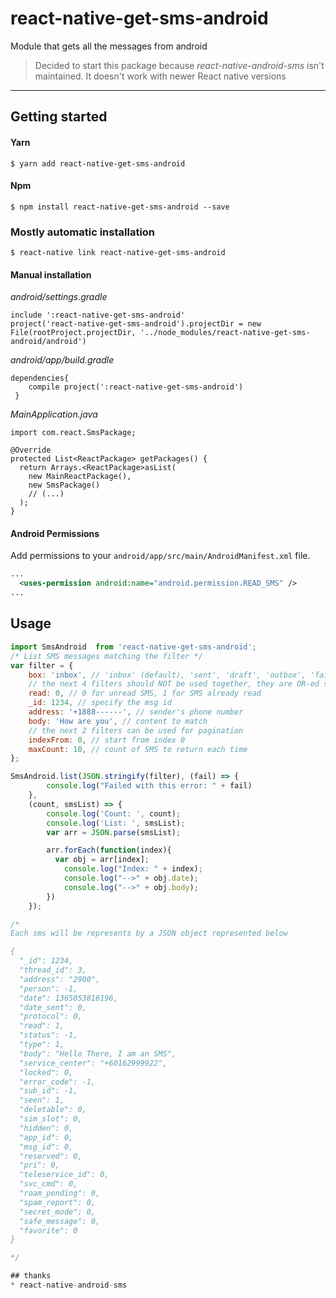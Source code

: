 
# react-native-get-sms-android

Module that gets all the messages from android

> Decided to start this package because *react-native-android-sms* isn't maintained. It doesn't work with newer React native versions
----

## Getting started

#### Yarn

`$ yarn add react-native-get-sms-android`

#### Npm

`$ npm install react-native-get-sms-android --save`

### Mostly automatic installation

`$ react-native link react-native-get-sms-android`

#### Manual installation
*android/settings.gradle*
    
    include ':react-native-get-sms-android'
    project('react-native-get-sms-android').projectDir = new File(rootProject.projectDir, '../node_modules/react-native-get-sms-android/android')

*android/app/build.gradle*
       
    dependencies{
        compile project(':react-native-get-sms-android')
     }

*MainApplication.java*

    import com.react.SmsPackage;
    
    @Override
    protected List<ReactPackage> getPackages() {
      return Arrays.<ReactPackage>asList(
        new MainReactPackage(),
        new SmsPackage()
        // (...)
      );
    }

#### Android Permissions
Add permissions to your `android/app/src/main/AndroidManifest.xml` file.

```xml
...
  <uses-permission android:name="android.permission.READ_SMS" />
...
```




## Usage
```javascript
import SmsAndroid  from 'react-native-get-sms-android';
/* List SMS messages matching the filter */
var filter = {
    box: 'inbox', // 'inbox' (default), 'sent', 'draft', 'outbox', 'failed', 'queued', and '' for all
    // the next 4 filters should NOT be used together, they are OR-ed so pick one
    read: 0, // 0 for unread SMS, 1 for SMS already read
    _id: 1234, // specify the msg id
    address: '+1888------', // sender's phone number
    body: 'How are you', // content to match
    // the next 2 filters can be used for pagination
    indexFrom: 0, // start from index 0
    maxCount: 10, // count of SMS to return each time
};

SmsAndroid.list(JSON.stringify(filter), (fail) => {
        console.log("Failed with this error: " + fail)
    },
    (count, smsList) => {
        console.log('Count: ', count);
        console.log('List: ', smsList);
        var arr = JSON.parse(smsList);

        arr.forEach(function(index){
          var obj = arr[index];
            console.log("Index: " + index);
            console.log("-->" + obj.date);
            console.log("-->" + obj.body);
        })
    });

/* 
Each sms will be represents by a JSON object represented below

{
  "_id": 1234,
  "thread_id": 3,
  "address": "2900",
  "person": -1,
  "date": 1365053816196,
  "date_sent": 0,
  "protocol": 0,
  "read": 1,
  "status": -1,
  "type": 1,
  "body": "Hello There, I am an SMS",
  "service_center": "+60162999922",
  "locked": 0,
  "error_code": -1,
  "sub_id": -1,
  "seen": 1,
  "deletable": 0,
  "sim_slot": 0,
  "hidden": 0,
  "app_id": 0,
  "msg_id": 0,
  "reserved": 0,
  "pri": 0,
  "teleservice_id": 0,
  "svc_cmd": 0,
  "roam_pending": 0,
  "spam_report": 0,
  "secret_mode": 0,
  "safe_message": 0,
  "favorite": 0
}

*/

## thanks
* react-native-android-sms
